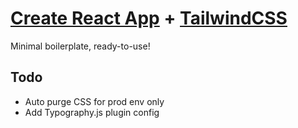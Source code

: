 # [Create React App](https://github.com/facebook/create-react-app) + [TailwindCSS](https://tailwindcss.com/)

Minimal boilerplate, ready-to-use!

## Todo
- Auto purge CSS for prod env only
- Add Typography.js plugin config